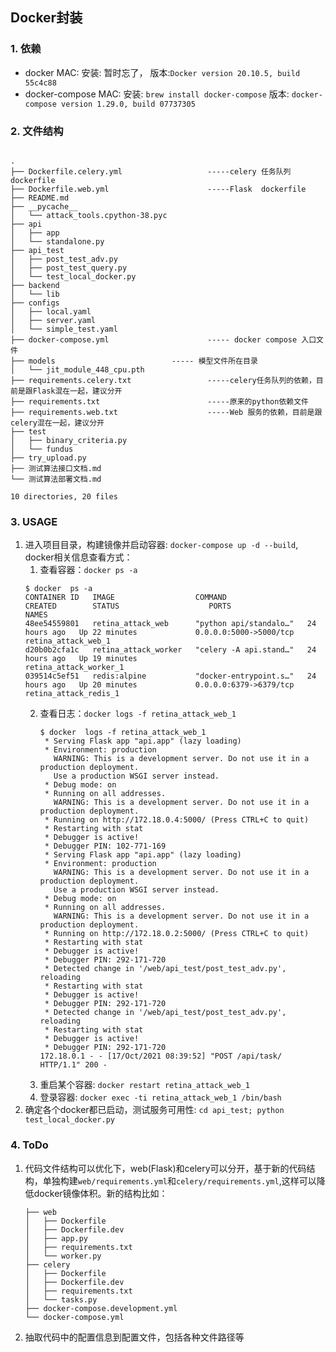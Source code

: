 ## Docker封装
### 1. 依赖
* docker
	MAC:
		安装: 暂时忘了，
		版本:`Docker version 20.10.5, build 55c4c88`
* docker-compose
	MAC:
		安装: `brew install docker-compose`
		版本: `docker-compose version 1.29.0, build 07737305 `

 
### 2. 文件结构
```

.
├── Dockerfile.celery.yml					-----celery 任务队列 dockerfile
├── Dockerfile.web.yml						-----Flask  dockerfile
├── README.md
├── __pycache__
│   └── attack_tools.cpython-38.pyc
├── api
│   ├── app
│   └── standalone.py
├── api_test
│   ├── post_test_adv.py
│   ├── post_test_query.py
│   └── test_local_docker.py
├── backend
│   └── lib
├── configs
│   ├── local.yaml
│   ├── server.yaml
│   └── simple_test.yaml
├── docker-compose.yml						----- docker compose 入口文件
├── models							----- 模型文件所在目录
│   └── jit_module_448_cpu.pth
├── requirements.celery.txt					-----celery任务队列的依赖，目前是跟Flask混在一起，建议分开
├── requirements.txt						-----原来的python依赖文件
├── requirements.web.txt					-----Web 服务的依赖，目前是跟celery混在一起，建议分开
├── test
│   ├── binary_criteria.py
│   └── fundus
├── try_upload.py
├── 测试算法接口文档.md
└── 测试算法部署文档.md

10 directories, 20 files
```

### 3. USAGE
1. 进入项目目录，构建镜像并启动容器: `docker-compose up -d --build`, docker相关信息查看方式：
	1. 查看容器：`docker ps -a `
	```
	$ docker  ps -a
	CONTAINER ID   IMAGE                  COMMAND                  CREATED        STATUS                    PORTS                    NAMES
	48ee54559801   retina_attack_web      "python api/standalo…"   24 hours ago   Up 22 minutes             0.0.0.0:5000->5000/tcp   retina_attack_web_1
	d20b0b2cfa1c   retina_attack_worker   "celery -A api.stand…"   24 hours ago   Up 19 minutes                                      retina_attack_worker_1
	039514c5ef51   redis:alpine           "docker-entrypoint.s…"   24 hours ago   Up 20 minutes             0.0.0.0:6379->6379/tcp   retina_attack_redis_1
	```
	2. 查看日志：`docker logs -f retina_attack_web_1`
		```
		$ docker  logs -f retina_attack_web_1
		 * Serving Flask app "api.app" (lazy loading)
		 * Environment: production
		   WARNING: This is a development server. Do not use it in a production deployment.
		   Use a production WSGI server instead.
		 * Debug mode: on
		 * Running on all addresses.
		   WARNING: This is a development server. Do not use it in a production deployment.
		 * Running on http://172.18.0.4:5000/ (Press CTRL+C to quit)
		 * Restarting with stat
		 * Debugger is active!
		 * Debugger PIN: 102-771-169
		 * Serving Flask app "api.app" (lazy loading)
		 * Environment: production
		   WARNING: This is a development server. Do not use it in a production deployment.
		   Use a production WSGI server instead.
		 * Debug mode: on
		 * Running on all addresses.
		   WARNING: This is a development server. Do not use it in a production deployment.
		 * Running on http://172.18.0.2:5000/ (Press CTRL+C to quit)
		 * Restarting with stat
		 * Debugger is active!
		 * Debugger PIN: 292-171-720
		 * Detected change in '/web/api_test/post_test_adv.py', reloading
		 * Restarting with stat
		 * Debugger is active!
		 * Debugger PIN: 292-171-720
		 * Detected change in '/web/api_test/post_test_adv.py', reloading
		 * Restarting with stat
		 * Debugger is active!
		 * Debugger PIN: 292-171-720
		172.18.0.1 - - [17/Oct/2021 08:39:52] "POST /api/task/ HTTP/1.1" 200 -

		```
	3. 重启某个容器: `docker restart retina_attack_web_1`
	4. 登录容器: `docker exec -ti retina_attack_web_1 /bin/bash` 
2. 确定各个docker都已启动，测试服务可用性: `cd api_test; python test_local_docker.py`
### 4. ToDo
1. 代码文件结构可以优化下，web(Flask)和celery可以分开，基于新的代码结构，单独构建`web/requirements.yml`和`celery/requirements.yml`,这样可以降低docker镜像体积。新的结构比如：
	```
	├── web
	│   ├── Dockerfile
	│   ├── Dockerfile.dev
	│   ├── app.py
	│   ├── requirements.txt
	│   └── worker.py
	├── celery
	│   ├── Dockerfile
	│   ├── Dockerfile.dev
	│   ├── requirements.txt
	│   └── tasks.py
	├── docker-compose.development.yml
	└── docker-compose.yml
	```
2. 抽取代码中的配置信息到配置文件，包括各种文件路径等

